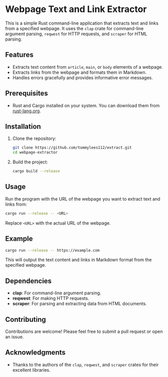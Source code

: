 # Webpage Text and Link Extractor

This is a simple Rust command-line application that extracts text and links from a specified webpage. It uses the `clap` crate for command-line argument parsing, `reqwest` for HTTP requests, and `scraper` for HTML parsing.

## Features

- Extracts text content from `article`, `main`, or `body` elements of a webpage.
- Extracts links from the webpage and formats them in Markdown.
- Handles errors gracefully and provides informative error messages.

## Prerequisites

- Rust and Cargo installed on your system. You can download them from [rust-lang.org](https://www.rust-lang.org/).

## Installation

1. Clone the repository:

   ```bash
   git clone https://github.com/tommylees112/extract.git
   cd webpage-extractor
   ```

2. Build the project:

   ```bash
   cargo build --release
   ```

## Usage

Run the program with the URL of the webpage you want to extract text and links from:

```bash
cargo run --release -- <URL>
```

Replace `<URL>` with the actual URL of the webpage.

## Example

```bash
cargo run --release -- https://example.com
```

This will output the text content and links in Markdown format from the specified webpage.

## Dependencies

- **clap**: For command-line argument parsing.
- **reqwest**: For making HTTP requests.
- **scraper**: For parsing and extracting data from HTML documents.

## Contributing

Contributions are welcome! Please feel free to submit a pull request or open an issue.

## Acknowledgments

- Thanks to the authors of the `clap`, `reqwest`, and `scraper` crates for their excellent libraries.

